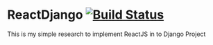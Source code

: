 # ReactDjango  [![Build Status](https://travis-ci.org/dwisulfahnur/ReactDjango.svg?branch=master)](https://travis-ci.org/dwisulfahnur/ReactDjango)
This is my simple research to implement ReactJS in to Django Project
